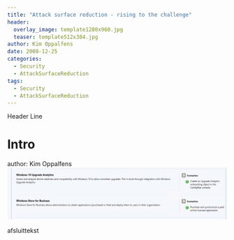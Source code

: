 ```yaml
---
title: "Attack surface reduction - rising to the challenge"
header:
  overlay_image: template1280x960.jpg
  teaser: template512x384.jpg
author: Kim Oppalfens
date: 2008-12-25
categories:
  - Security
  - AttackSurfaceReduction
tags:
  - Security
  - AttackSurfaceReduction
---
```


Header Line

# Intro #
author: Kim Oppalfens
![alt](../images/upgradeanalytics.PNG)

afsluittekst



